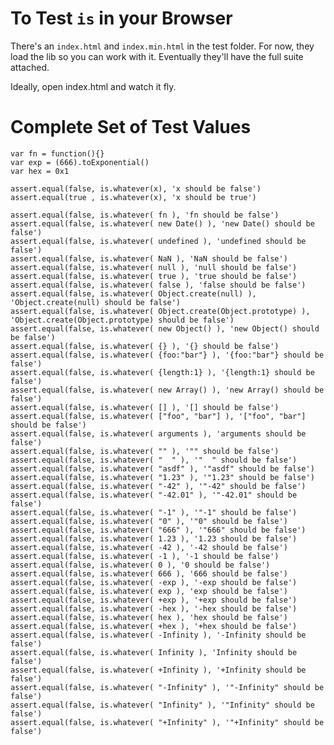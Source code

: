 # To Test `is` in your Browser

There's an `index.html` and `index.min.html` in the test folder. For now, they load the lib so you can work with it. Eventually they'll have the full suite attached.

Ideally, open index.html and watch it fly.

# Complete Set of Test Values

    var fn = function(){}
    var exp = (666).toExponential()
    var hex = 0x1

    assert.equal(false, is.whatever(x), 'x should be false')
    assert.equal(true , is.whatever(x), 'x should be true')

    assert.equal(false, is.whatever( fn ), 'fn should be false')
    assert.equal(false, is.whatever( new Date() ), 'new Date() should be false')
    assert.equal(false, is.whatever( undefined ), 'undefined should be false')
    assert.equal(false, is.whatever( NaN ), 'NaN should be false')
    assert.equal(false, is.whatever( null ), 'null should be false')
    assert.equal(false, is.whatever( true ), 'true should be false')
    assert.equal(false, is.whatever( false ), 'false should be false')
    assert.equal(false, is.whatever( Object.create(null) ), 'Object.create(null) should be false')
    assert.equal(false, is.whatever( Object.create(Object.prototype) ), 'Object.create(Object.prototype) should be false')
    assert.equal(false, is.whatever( new Object() ), 'new Object() should be false')
    assert.equal(false, is.whatever( {} ), '{} should be false')
    assert.equal(false, is.whatever( {foo:"bar"} ), '{foo:"bar"} should be false')
    assert.equal(false, is.whatever( {length:1} ), '{length:1} should be false')
    assert.equal(false, is.whatever( new Array() ), 'new Array() should be false')
    assert.equal(false, is.whatever( [] ), '[] should be false')
    assert.equal(false, is.whatever( ["foo", "bar"] ), '["foo", "bar"] should be false')
    assert.equal(false, is.whatever( arguments ), 'arguments should be false')
    assert.equal(false, is.whatever( "" ), '"" should be false')
    assert.equal(false, is.whatever( "  " ), '"  " should be false')
    assert.equal(false, is.whatever( "asdf" ), '"asdf" should be false')
    assert.equal(false, is.whatever( "1.23" ), '"1.23" should be false')
    assert.equal(false, is.whatever( "-42" ), '"-42" should be false')
    assert.equal(false, is.whatever( "-42.01" ), '"-42.01" should be false')
    assert.equal(false, is.whatever( "-1" ), '"-1" should be false')
    assert.equal(false, is.whatever( "0" ), '"0" should be false')
    assert.equal(false, is.whatever( "666" ), '"666" should be false')
    assert.equal(false, is.whatever( 1.23 ), '1.23 should be false')
    assert.equal(false, is.whatever( -42 ), '-42 should be false')
    assert.equal(false, is.whatever( -1 ), '-1 should be false')
    assert.equal(false, is.whatever( 0 ), '0 should be false')
    assert.equal(false, is.whatever( 666 ), '666 should be false')
    assert.equal(false, is.whatever( -exp ), '-exp should be false')
    assert.equal(false, is.whatever( exp ), 'exp should be false')
    assert.equal(false, is.whatever( +exp ), '+exp should be false')
    assert.equal(false, is.whatever( -hex ), '-hex should be false')
    assert.equal(false, is.whatever( hex ), 'hex should be false')
    assert.equal(false, is.whatever( +hex ), '+hex should be false')
    assert.equal(false, is.whatever( -Infinity ), '-Infinity should be false')
    assert.equal(false, is.whatever( Infinity ), 'Infinity should be false')
    assert.equal(false, is.whatever( +Infinity ), '+Infinity should be false')
    assert.equal(false, is.whatever( "-Infinity" ), '"-Infinity" should be false')
    assert.equal(false, is.whatever( "Infinity" ), '"Infinity" should be false')
    assert.equal(false, is.whatever( "+Infinity" ), '"+Infinity" should be false')
